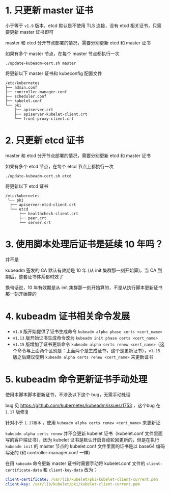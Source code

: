 # 1. 只更新 master 证书  

小于等于 `v1.9` 版本，etcd 默认是不使用 TLS 连接，没有 etcd 相关证书，只需要更新 master 证书即可

master 和 etcd 分开节点部署的情况，需要分别更新 etcd 和 master 证书



如果有多个 master 节点，在每个 master 节点都执行一次  

```
./update-kubeadm-cert.sh master
```

将更新以下 master 证书和 kubeconfig 配置文件  

```
/etc/kubernetes
├── admin.conf
├── controller-manager.conf
├── scheduler.conf
├── kubelet.conf
└── pki
    ├── apiserver.crt
    ├── apiserver-kubelet-client.crt
    └── front-proxy-client.crt
```



# 2. 只更新 etcd 证书 

master 和 etcd 分开节点部署的情况，需要分别更新 etcd 和 master 证书



如果有多个 etcd 节点，在每个 etcd 节点上都执行一次  

```
./update-kubeadm-cert.sh etcd
```

将更新以下 etcd 证书  

```
/etc/kubernetes
 └── pki
  ├── apiserver-etcd-client.crt
  └── etcd
      ├── healthcheck-client.crt
      ├── peer.crt
      └── server.crt
```



# 3. 使用脚本处理后证书是延续 10 年吗？

并不是  

kubeadm 签发的 CA 默认有效期是 10 年 (从 init 集群那一刻开始算)，当 CA 到期后，整套证书体系都时效了  

换句话说，10 年有效期是从 init 集群那一刻开始算的，不是从执行脚本更新证书那一刻开始算的  



# 4. kubeadm 证书相关命令发展

- `v1.8` 版开始提供了证书生成命令 `kubeadm alpha phase certs <cert_name>`
- `v1.13` 版开始证书生成命令改为 `kubeadm init phase certs <cert_name>`
- `v1.15` 版增加了证书更新命令 `kubeadm alpha certs renew <cert_name>`（这个命令与上面两个区别是：上面两个是生成证书，这个是更新证书），`v1.15` 版之后建议使用 `kubeadm alpha certs renew <cert_name>` 来更新证书



# 5. kubeadm 命令更新证书手动处理

使用本脚本脚本更新证书，不涉及以下这个 bug，无需手动处理

bug 见 https://github.com/kubernetes/kubeadm/issues/1753 ，这个bug 在 `1.17` 版修复

针对小于  `1.17版本` ，使用  `kubeadm alpha certs renew <cert_name>`  来更新证

`kubeadm alpha certs renew`  并不会更新 kubelet 证书（kubelet.conf 文件里面写的客户端证书），因为 kubelet 证书是默认开启自动轮回更新的，但是在执行 `kubeadm init` 的 master 节点的 kubelet.conf 文件里面的证书是以 base64 编码写死的 (和 controller-manager.conf 一样)

在用 `kubeadm`  命令更新 master 证书时需要手动将 kubelet.conf 文件的  `client-certificate-data`  和  `client-key-data`  改为：

```yaml
client-certificate: /var/lib/kubelet/pki/kubelet-client-current.pem
client-key: /var/lib/kubelet/pki/kubelet-client-current.pem
```



